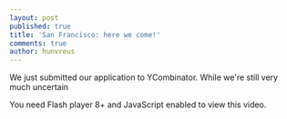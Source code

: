 ```yaml
---
layout: post
published: true
title: 'San Francisco: here we come!'
comments: true
author: hunvreus
---
```


We just submitted our application to YCombinator. While we're still very much uncertain 

<div class='youtube' rel='1IMY_zduZI8'>You need Flash player 8+ and JavaScript enabled to view this video.</div>